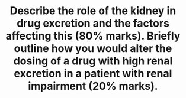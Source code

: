 ---
title: "Describe the role of the kidney in drug excretion and the factors affecting this (80% marks). Briefly outline how you would alter the dosing of a drug with high renal excretion in a patient with renal impairment (20% marks)."
entityType: SAQ
exam: PEX
college: CICM
year: 2010
sitting: A
question: 08
passRate: 0
lo:
- "[[II2d]]"
- "[[D12h]]"
EC_expectedDomains:
- "The preponderance of marks was allocated to a discussion of renal drug excretion and factors altering this function."
- "Detail was expected including a definition of clearance, and the balance between filtration / secretion / reabsorption in the tubules."
- "Specific mention of GFR, molecular weight of filterable compounds, protein binding, and charge effects determining filtration at the glomerular level was anticipated."
- "Tubular transport mechanisms for secretion and reabsorption in the proximal and distal tubule should have been included in the discussion."
- "Candidates needed to cover factors which alter GFR, competition for transport proteins, changes in pH on drug elimination, and disease states in answering the question."
- "An understanding that drug dosing should be based on estimating creatinine clearance and plasma concentration monitoring was essential."
- "Loading dose is usually unaltered."
- "However, maintenance dose and dosing interval need to be adjusted owing to an increased half-life."
EC_errorsCommon:
- "Many candidates did not emphasise the need to increase dosing interval as well as reduce maintenance dose in renal impairment."
resources:
- "Goodman and Gilman's the Pharmacological Basis of Therapeutics p10-14"
- "Foundations of Anaesthesia Basic and Clinical Science, Hemmings p107"
- "Basic and Clinical Pharmacology, Katzung p35, 48-49"
---